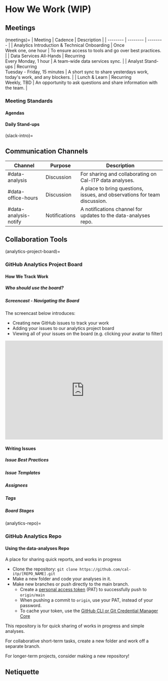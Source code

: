 # How We Work (WIP)

## Meetings

(meetings)=
| Meeting | Cadence | Description |
| -------- | -------- | -------- |
| Analytics Introduction & Technical Onboarding | Once <br/> Week one, one hour | To ensure access to tools and go over best practices. |
| Data Services All-Hands | Recurring <br/> Every Monday, 1 hour | A team-wide data services sync. |
| Analyst Stand-ups | Recurring <br/> Tuesday - Friday, 15 minutes | A short sync to share yesterdays work, today's work, and any blockers. |
| Lunch & Learn | Recurring <br/> Weekly, TBD | An opportunity to ask questions and share information with the team. |

### Meeting Standards

#### Agendas

#### Daily Stand-ups

(slack-intro)=
## Communication Channels

| Channel | Purpose | Description |
| -------- | -------- | -------- |
| #data-analysis | Discussion | For sharing and collaborating on Cal-ITP data analyses. |
| #data-office-hours | Discussion | A place to bring questions, issues, and observations for team discussion. |
| #data-analysis-notify | Notifications | A notifications channel for updates to the data-analyses repo. |

## Collaboration Tools

(analytics-project-board)=
### GitHub Analytics Project Board

#### How We Track Work

##### Who should use the board?

##### Screencast - Navigating the Board
The screencast below introduces:
* Creating new GitHub issues to track your work
* Adding your issues to our analytics project board
* Viewing all of your issues on the board (e.g. clicking your avatar to filter)

<div style="position: relative; padding-bottom: 62.5%; height: 0;"><iframe src="https://www.loom.com/embed/a7332ee2e1c040edbf2d11da70b4c3ea" frameborder="0" webkitallowfullscreen mozallowfullscreen allowfullscreen style="position: absolute; top: 0; left: 0; width: 100%; height: 100%;"></iframe></div>

#### Writing Issues

##### Issue Best Practices

##### Issue Templates

##### Assignees

##### Tags

##### Board Stages

(analytics-repo)=
### GitHub Analytics Repo

#### Using the data-analyses Repo
A place for sharing quick reports, and works in progress
* Clone the repository: `git clone https://github.com/cal-itp/[REPO_NAME].git`
* Make a new folder and code your analyses in it.
* Make new branches or push directly to the main branch.
    * Create a [personal access token](https://docs.github.com/en/authentication/keeping-your-account-and-data-secure/creating-a-personal-access-token) (PAT) to successfully push to `origin/main`
    * When pushing a commit to `origin`, use your PAT, instead of your password.
    * To cache your token, use the [GitHub CLI or Git Credential Manager Core](https://docs.github.com/en/get-started/getting-started-with-git/caching-your-github-credentials-in-git)

This repository is for quick sharing of works in progress and simple analyses.

For collaborative short-term tasks, create a new folder and work off a separate branch.

For longer-term projects, consider making a new repository!

## Netiquette
